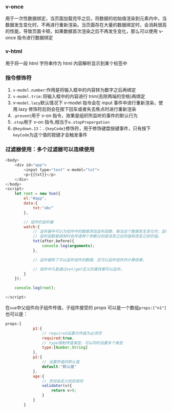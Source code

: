 ### v-once

用于一次性数据绑定，当页面加载完毕之后，将数据的初始值渲染到元素内中，当数据发生变化时，不再进行重新渲染。当页面存在大量的数据绑定时，会消耗很高的性能，导致页面卡顿，如果数据首次渲染之后不再发生变化，那么可以使用 v-once 指令进行数据绑定

### v-html

用于将一段 html 字符串作为 html 内容解析显示到某个标签中

### 指令修饰符

1. `v-model.number`:作用是将输入框中的内容转为数字之后再绑定
2. `v-model.trim:`将输入框中的内容进行 trim(去除两端的空格)再绑定
3. v-`model.lazy`默认情况下 v-model 指令会在 input 事件中进行重新渲染，使用.lazy 修饰符后则会在按下回车或者失去焦点时进行重新渲染
4. `.prevent`用于 v-on 指令，效果是组织所监听的事件的默认行为
5. .`stop`用于 v-on 指令,相当于`e.stopPropergation`
6. `@keydown.13`：`.{keyCode}`修饰符，用于修饰键盘按键事件，只有按下`keyCode`为这个值的按键才会触发事件

### 过滤器使用：多个过滤器可以连续使用

```javascript
<body>
    <div id="app">
        <input type="text" v-model="txt">
        <p>{{txt}}</p>
    </div>
</body>
<script>
    let root = new Vue({
        el:"#app",
        data:{
            txt:"abc"
        },

        // 组件的监听器
        watch:{
            // 监听器中可以为组件中的数据添加监听函数，每当这个数据发生变化时，监听函数就会被调用。
            // 监听函数被调用时会传递两个参数分别是改变之后的值和改变之前的值。
            txt(after,before){
                console.log(arguments);
            },

            // 监听器除了可以监听组件的数据，还可以监听组件的计算结果。

            // 组件中凡是通过set/get定义的属性都可以监听。
        }
    });

    console.log(root);

</script>

```

在`vue`中父组件向子组件传值，子组件接受的 props 可以是一个数组`props:["n1"]`也可以是：

```javascript
props:{
            p1:{
                // required设置次传值为必须项
                required:true,
                // type限制传值类型，可以同时设置多个类型
                type:[Number,String]
            },
            p2:{
                // 设置传值的默认值
                default:"默认值"
            },
            age:{
                // 添加自定义校验规则
                validator(v){
                    return v>0;
                }
            }
        }
```
